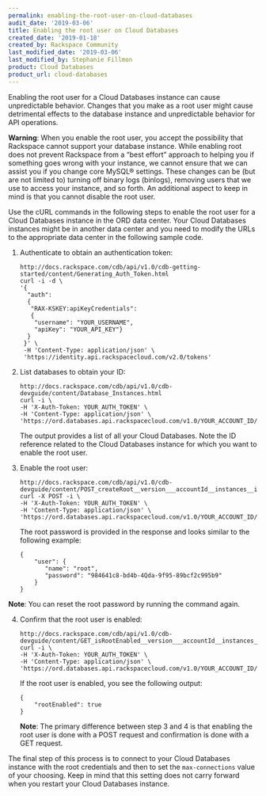 ```yaml
---
permalink: enabling-the-root-user-on-cloud-databases
audit_date: '2019-03-06'
title: Enabling the root user on Cloud Databases
created_date: '2019-01-18'
created_by: Rackspace Community
last_modified_date: '2019-03-06'
last_modified_by: Stephanie Fillmon
product: Cloud Databases
product_url: cloud-databases
---
```


Enabling the root user for a Cloud Databases instance can cause unpredictable behavior. Changes that
you make as a root user might cause detrimental effects to the database instance and
unpredictable behavior for API operations. 

**Warning**: When you enable the root user, you accept the possibility that Rackspace cannot
support your database instance. While enabling root does not prevent Rackspace from a “best effort” approach
to helping you if something goes wrong with your instance, we cannot ensure that we can assist
you if you change core MySQL&reg; settings. These changes can be (but are not limited to) turning off
binary logs (binlogs), removing users that we use to access your instance, and so forth. An additional aspect to
keep in mind is that you cannot disable the root user.

Use the cURL commands in the following steps to enable the root user for a Cloud Databases instance in the ORD data center.
Your Cloud Databases instances might be in another data center and you need to modify the URLs to the
appropriate data center in the following sample code.

1. Authenticate to obtain an authentication token:

       http://docs.rackspace.com/cdb/api/v1.0/cdb-getting-started/content/Generating_Auth_Token.html
       curl -i -d \
       '{
         "auth":
         {
          "RAX-KSKEY:apiKeyCredentials":
          {
           "username": "YOUR_USERNAME",
           "apiKey": "YOUR_API_KEY"}
         }
        }' \
        -H 'Content-Type: application/json' \
        'https://identity.api.rackspacecloud.com/v2.0/tokens'

2. List databases to obtain your ID:

       http://docs.rackspace.com/cdb/api/v1.0/cdb-devguide/content/Database_Instances.html
       curl -i \
       -H 'X-Auth-Token: YOUR_AUTH_TOKEN' \
       -H 'Content-Type: application/json' \
       'https://ord.databases.api.rackspacecloud.com/v1.0/YOUR_ACCOUNT_ID/instances'

   The output provides a list of all your Cloud Databases. Note the ID reference
   related to the Cloud Databases instance for which you want to enable the root user.

3. Enable the root user:

       http://docs.rackspace.com/cdb/api/v1.0/cdb-devguide/content/POST_createRoot__version___accountId__instances__instanceId__root_.html
       curl -X POST -i \
       -H 'X-Auth-Token: YOUR_AUTH_TOKEN' \
       -H 'Content-Type: application/json' \
       'https://ord.databases.api.rackspacecloud.com/v1.0/YOUR_ACCOUNT_ID/instances/YOUR_INSTANCE_ID/root'

   The root password is provided in the response and looks similar to the following example:

       {
           "user": {
              "name": "root", 
              "password": "984641c8-bd4b-4Qda-9f95-89bcf2c995b9"
           }
       }

**Note**: You can reset the root password by running the command again.

4. Confirm that the root user is enabled:

       http://docs.rackspace.com/cdb/api/v1.0/cdb-devguide/content/GET_isRootEnabled__version___accountId__instances__instanceId__root_.html
       curl -i \
       -H 'X-Auth-Token: YOUR_AUTH_TOKEN' \
       -H 'Content-Type: application/json' \
       'https://ord.databases.api.rackspacecloud.com/v1.0/YOUR_ACCOUNT_ID/instances/YOUR_INSTANCE_ID/root'

   If the root user is enabled, you see the following output:

       {
           "rootEnabled": true
       }

   **Note**: The primary difference between step 3 and 4 is that enabling the root user is done with
   a POST request and confirmation is done with a GET request.

The final step of this process is to connect to your Cloud Databases instance with the root credentials and then
to set the `max-connections` value of your choosing. Keep in mind that this setting does not carry forward
when you restart your Cloud Databases instance.

